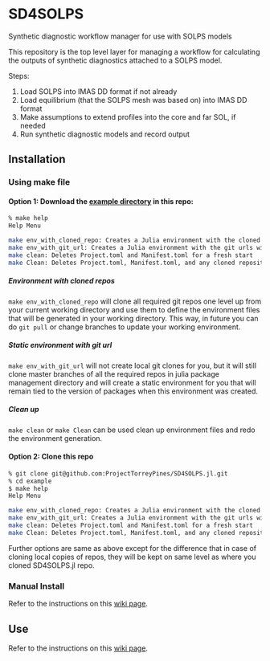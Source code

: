 # SD4SOLPS
Synthetic diagnostic workflow manager for use with SOLPS models

This repository is the top level layer for managing a workflow for calculating
the outputs of synthetic diagnostics attached to a SOLPS model.

Steps:
1) Load SOLPS into IMAS DD format if not already
2) Load equilibrium (that the SOLPS mesh was based on) into IMAS DD format
3) Make assumptions to extend profiles into the core and far SOL, if needed
4) Run synthetic diagnostic models and record output


## Installation

### Using make file

#### Option 1: Download the [example directory](https://github.com/ProjectTorreyPines/SD4SOLPS.jl/tree/master/example) in this repo:

```bash
% make help 
Help Menu

make env_with_cloned_repo: Creates a Julia environment with the cloned repositories
make env_with_git_url: Creates a Julia environment with the git urls without creating local clones
make clean: Deletes Project.toml and Manifest.toml for a fresh start
make Clean: Deletes Project.toml, Manifest.toml, and any cloned repositories for a fresh start
```
##### Environment with cloned repos

`make env_with_cloned_repo` will clone all required git repos one level up from your current working directory and use them to define the environment files that will be generated in your working directory. This way, in future you can do `git pull` or change branches to update your working environment.

##### Static environment with git url

`make env_with_git_url` will not create local git clones for you, but it will still clone master branches of all the required repos in julia package management directory and will create a static environment for you that will remain tied to the version of packages when this environment was created.

##### Clean up

`make clean` or `make Clean` can be used clean up environment files and redo the environment generation.

#### Option 2: Clone this repo

```bash
% git clone git@github.com:ProjectTorreyPines/SD4SOLPS.jl.git
% cd example
$ make help
Help Menu

make env_with_cloned_repo: Creates a Julia environment with the cloned repositories
make env_with_git_url: Creates a Julia environment with the git urls without creating local clones
make clean: Deletes Project.toml and Manifest.toml for a fresh start
make Clean: Deletes Project.toml, Manifest.toml, and any cloned repositories for a fresh start
```

Further options are same as above except for the difference that in case of cloning local copies of repos, they will be kept on same level as where you cloned SD4SOLPS.jl repo.

### Manual Install

Refer to the instructions on this [wiki page](https://github.com/ProjectTorreyPines/SD4SOLPS.jl/wiki).

## Use

Refer to the instructions on this [wiki page](https://github.com/ProjectTorreyPines/SD4SOLPS.jl/wiki/Demo).
